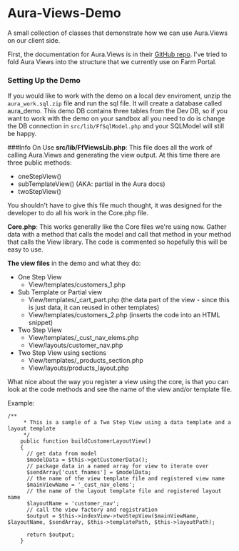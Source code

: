 # Aura-Views-Demo
A small collection of classes that demonstrate how we can use Aura.Views on our client side.

First, the documentation for Aura.Views is in their [GitHub repo](https://github.com/auraphp/Aura.View). I've tried to fold Aura Views into the structure that we currently use on Farm Portal.
### Setting Up the Demo
If you would like to work with the demo on a local dev enviroment, unzip the `aura_work.sql.zip` file and run the sql file. It will create a database called aura_demo. This demo DB contains three tables from the Dev DB, so if you want to work with the demo on your sandbox all you need to do is change the DB connection in `src/lib/FfSqlModel.php` and your SQLModel will still be happy.

###Info On Use
**src/lib/FfViewsLib.php**: This file does all the work of calling Aura.Views and generating the view output. At this time there are three public methods:
- oneStepView()
- subTemplateView() (AKA: partial in the Aura docs)
- twoStepView()

You shouldn't have to give this file much thought, it was designed for the developer to do all his work in the Core.php file.

**Core.php**: This works generally like the Core files we're using now. Gather data with a method that calls the model and call that method in your method that calls the View library. The code is commented so hopefully this will be easy to use.

**The view files** in the demo and what they do:
- One Step View
  - View/templates/customers_1.php
- Sub Template or Partial view
  - View/templates/_cart_part.php (the data part of the view - since this is just data, it can reused in other templates)
  - View/templates/customers_2.php (inserts the code into an HTML snippet)
- Two Step View
  - View/templates/_cust_nav_elems.php
  - View/layouts/customer_nav.php
- Two Step View using sections
  - View/templates/_products_section.php
  - View/layouts/products_layout.php

What nice about the way you register a view using the core, is that you can look at the code methods and see the name of the view and/or template file. 

Example:
```
/**
     * This is a sample of a Two Step View using a data template and a layout template
     */
    public function buildCustomerLayoutView()
    {
      // get data from model
      $modelData = $this->getCustomerData();
      // package data in a named array for view to iterate over
      $sendArray['cust_fnames'] = $modelData;
      // the name of the view template file and registered view name
      $mainViewName = '_cust_nav_elems';
      // the name of the layout template file and registered layout name
      $layoutName = 'customer_nav';
      // call the view factory and registration
      $output = $this->indexView->twoStepView($mainViewName, $layoutName, $sendArray, $this->templatePath, $this->layoutPath);

      return $output;
    }
```
